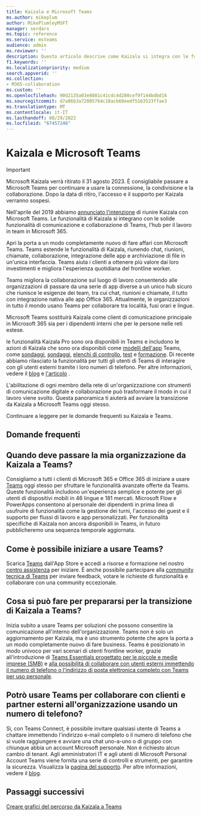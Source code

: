 ```yaml
---
title: Kaizala e Microsoft Teams
ms.author: mikeplum
author: MikePlumleyMSFT
manager: serdars
ms.topic: reference
ms.service: msteams
audience: admin
ms.reviewer: ''
description: Questo articolo descrive come Kaizala si integra con le funzionalità avanzate e le funzionalità di Microsoft Teams.
f1.keywords: ''
ms.localizationpriority: medium
search.appverid: ''
ms.collection:
- M365-collaboration
ms.custom: ''
ms.openlocfilehash: 90d2135a03e8881c41cdc4d280cef9f144bdbd16
ms.sourcegitcommit: d7a86b3a72005764c18acb60eedf5163523ffae3
ms.translationtype: MT
ms.contentlocale: it-IT
ms.lasthandoff: 08/29/2022
ms.locfileid: "67457246"
---
```

# <a name="kaizala-and-microsoft-teams"></a>Kaizala e Microsoft Teams 

> [!Important]
> Microsoft Kaizala verrà ritirato il 31 agosto 2023. È consigliabile passare a Microsoft Teams per continuare a usare la connessione, la condivisione e la collaborazione. Dopo la data di ritiro, l'accesso e il supporto per Kaizala verranno sospesi.

Nell'aprile del 2019 abbiamo [annunciato l'intenzione](https://techcommunity.microsoft.com/t5/microsoft-kaizala-blog/update-on-kaizala-features-coming-to-microsoft-teams/ba-p/974525) di riunire Kaizala con Microsoft Teams. Le funzionalità di Kaizala si integrano con le solide funzionalità di comunicazione e collaborazione di Teams, l'hub per il lavoro in team in Microsoft 365.

Apri la porta a un modo completamente nuovo di fare affari con Microsoft Teams. Teams estende le funzionalità di Kaizala, riunendo chat, riunioni, chiamate, collaborazione, integrazione delle app e archiviazione di file in un'unica interfaccia. Teams aiuta i clienti a ottenere più valore dai loro investimenti e migliora l'esperienza quotidiana del frontline worker.

Teams migliora la collaborazione sul luogo di lavoro consentendo alle organizzazioni di passare da una serie di app diverse a un unico hub sicuro che riunisce le esigenze dei team, tra cui chat, riunioni e chiamate, il tutto con integrazione nativa alle app Office 365. Attualmente, le organizzazioni in tutto il mondo usano Teams per collaborare tra località, fusi orari e lingue.

Microsoft Teams sostituirà Kaizala come client di comunicazione principale in Microsoft 365 sia per i dipendenti interni che per le persone nelle reti estese.

le funzionalità Kaizala Pro sono ora disponibili in Teams e includono le azioni di Kaizala che sono ora disponibili come [modelli dell'app](/microsoftteams/platform/samples/app-templates) Teams, come [sondaggi](/microsoftteams/platform/samples/app-templates#poll), [sondaggi](/microsoftteams/platform/samples/app-templates#survey), [elenchi di controllo](/microsoftteams/platform/samples/app-templates#checklist), [test](/microsoftteams/platform/samples/app-templates#quiz--) e [formazione](/microsoftteams/platform/samples/app-templates#training--). Di recente abbiamo rilasciato la funzionalità per tutti gli utenti di Teams di interagire con gli utenti esterni tramite i loro numeri di telefono. Per altre informazioni, vedere il [blog](https://techcommunity.microsoft.com/t5/microsoft-teams-blog/microsoft-teams-users-can-now-chat-with-any-teams-user-outside/ba-p/3070832) e [l'articolo](https://support.microsoft.com/en-us/office/add-or-invite-people-outside-your-teams-org-to-a-chat-6897ab47-9f60-4db6-8b95-18599714fe57) .

L'abilitazione di ogni membro della rete di un'organizzazione con strumenti di comunicazione digitale e collaborazione può trasformare il modo in cui il lavoro viene svolto. Questa panoramica ti aiuterà ad avviare la transizione da Kaizala a Microsoft Teams oggi stesso.

Continuare a leggere per le domande frequenti su Kaizala e Teams.

## <a name="faq"></a>Domande frequenti

## <a name="when-should-my-organization-move-from-kaizala-to-teams"></a>Quando deve passare la mia organizzazione da Kaizala a Teams?

Consigliamo a tutti i clienti di Microsoft 365 e Office 365 di iniziare a usare [Teams](https://www.microsoft.com/microsoft-teams/group-chat-software?ms.officeurl=teams&rtc=1&OCID=AID2388518_SEM_Ks5ySdZ9) oggi stesso per sfruttare le funzionalità avanzate offerte da Teams. Queste funzionalità includono un'esperienza semplice e potente per gli utenti di dispositivi mobili in 46 lingue e 181 mercati. Microsoft Flow e PowerApps consentono al personale dei dipendenti in prima linea di usufruire di funzionalità come la gestione dei turni, l'accesso dei guest e il supporto per flussi di lavoro e app personalizzati. Per funzionalità specifiche di Kaizala non ancora disponibili in Teams, in futuro pubblicheremo una sequenza temporale aggiornata.

## <a name="how-can-i-get-started-with-teams"></a>Come è possibile iniziare a usare Teams?

Scarica [Teams](https://www.microsoft.com/microsoft-teams/group-chat-software) dall'App Store e accedi a risorse e formazione nel nostro [centro assistenza](https://support.microsoft.com/teams?ui=en-us&rs=en-us&ad=us) per iniziare. È anche possibile partecipare alla [community tecnica di Teams](https://techcommunity.microsoft.com/t5/microsoft-teams/ct-p/MicrosoftTeams) per inviare feedback, votare le richieste di funzionalità e collaborare con una community eccezionale.

## <a name="what-can-i-do-to-prepare-for-the-transition-of-kaizala-to-teams"></a>Cosa si può fare per prepararsi per la transizione di Kaizala a Teams?

Inizia subito a usare Teams per soluzioni che possono consentire la comunicazione all'interno dell'organizzazione. Teams non è solo un aggiornamento per Kaizala, ma è uno strumento potente che apre la porta a un modo completamente nuovo di fare business. Teams è posizionato in modo univoco per vari scenari di utenti frontline worker, grazie all'introduzione di [Teams Essentials progettato per le piccole e medie imprese (SMB)](https://www.microsoft.com/microsoft-365/blog/2021/12/01/new-microsoft-teams-essentials-is-built-for-small-businesses/) e [alla possibilità di collaborare con utenti esterni immettendo il numero di telefono o l'indirizzo di posta elettronica completo con Teams per uso personale](https://techcommunity.microsoft.com/t5/microsoft-teams-blog/microsoft-teams-users-can-now-chat-with-any-teams-user-outside/ba-p/3070832).

## <a name="will-i-be-able-to-use-teams-to-collaborate-with-customers-and-partners-outside-my-organization-using-a-phone-number"></a>Potrò usare Teams per collaborare con clienti e partner esterni all'organizzazione usando un numero di telefono?

Sì, con Teams Connect, è possibile invitare qualsiasi utente di Teams a chattare immettendo l'indirizzo e-mail completo o il numero di telefono che si vuole raggiungere e avviare una chat uno-a-uno o di gruppo con chiunque abbia un account Microsoft personale. Non è richiesto alcun cambio di tenant. Agli amministratori IT e agli utenti di Microsoft Personal Account Teams viene fornita una serie di controlli e strumenti, per garantire la sicurezza. Visualizza la [pagina del supporto](https://support.microsoft.com/en-us/office/add-or-invite-people-outside-your-teams-org-to-a-chat-6897ab47-9f60-4db6-8b95-18599714fe57). Per altre informazioni, vedere il [blog](https://techcommunity.microsoft.com/t5/microsoft-teams-blog/microsoft-teams-users-can-now-chat-with-any-teams-user-outside/ba-p/3070832).

## <a name="next-steps"></a>Passaggi successivi
<a name="ControlSyncThroughput"> </a>

[Creare grafici del percorso da Kaizala a Teams](/MicrosoftTeams/prepare-for-teams-kaizala)